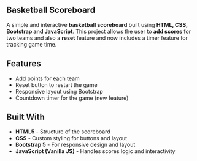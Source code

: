 ## Basketball Scoreboard
A simple and interactive **basketball scoreboard** built using **HTML, CSS, Bootstrap and JavaScript**.
This project allows the user to **add scores** for two teams and also a **reset** feature and now includes a timer feature for tracking game time.

## Features
- Add points for each team
- Reset button to restart the game
- Responsive layout using Bootstrap
- Countdown timer for the game (new feature)

## Built With
- **HTML5** - Structure of the scoreboard 
- **CSS** - Custom styling for buttons and layout
- **Bootstrap 5** - For responsive design and layout 
- **JavaScript (Vanilla JS)** - Handles scores logic and interactivity
